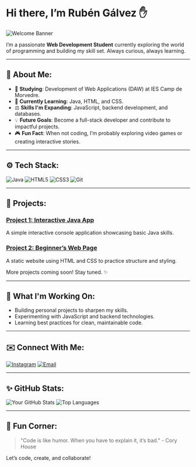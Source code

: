 # Hi there, I’m Rubén Gálvez ✋

![Welcome Banner](https://i.imgur.com/8Km9tLL.png)

I’m a passionate **Web Development Student** currently exploring the world of programming and building my skill set. Always curious, always learning.

---

## 🚀 About Me:

- 🔧 **Studying**: Development of Web Applications (DAW) at IES Camp de Morvedre.
- 🌱 **Currently Learning**: Java, HTML, and CSS.
- ⚖️ **Skills I'm Expanding**: JavaScript, backend development, and databases.
- 💡 **Future Goals**: Become a full-stack developer and contribute to impactful projects.
- 🎮 **Fun Fact**: When not coding, I’m probably exploring video games or creating interactive stories.

---

## ⚙️ Tech Stack:

![Java](https://img.shields.io/badge/Java-%23ED8B00.svg?style=for-the-badge&logo=java&logoColor=white)
![HTML5](https://img.shields.io/badge/HTML5-%23E34F26.svg?style=for-the-badge&logo=html5&logoColor=white)
![CSS3](https://img.shields.io/badge/CSS3-%231572B6.svg?style=for-the-badge&logo=css3&logoColor=white)
![Git](https://img.shields.io/badge/Git-%23F05033.svg?style=for-the-badge&logo=git&logoColor=white)

---

## 🎯 Projects:

### **[Project 1: Interactive Java App](#)**
A simple interactive console application showcasing basic Java skills.

### **[Project 2: Beginner’s Web Page](#)**
A static website using HTML and CSS to practice structure and styling.

More projects coming soon! Stay tuned. ✨

---

## 🔎 What I'm Working On:

- Building personal projects to sharpen my skills.
- Experimenting with JavaScript and backend technologies.
- Learning best practices for clean, maintainable code.

---

## ✉️ Connect With Me:

[![Instagram](https://img.shields.io/badge/Instagram-%23E4405F.svg?style=for-the-badge&logo=instagram&logoColor=white)](https://instagram.com/Rubeen_galveez)
[![Email](https://img.shields.io/badge/Email-D14836?style=for-the-badge&logo=gmail&logoColor=white)](mailto:rubgalalv@alu.edu.gva.es)

---

## ✨ GitHub Stats:

![Your GitHub Stats](https://github-readme-stats.vercel.app/api?username=Rga9rga&show_icons=true&theme=radical)
![Top Languages](https://github-readme-stats.vercel.app/api/top-langs/?username=Rga9rga&layout=compact&theme=radical)

---

## 🎨 Fun Corner:

> "Code is like humor. When you have to explain it, it’s bad." - Cory House

Let’s code, create, and collaborate!

